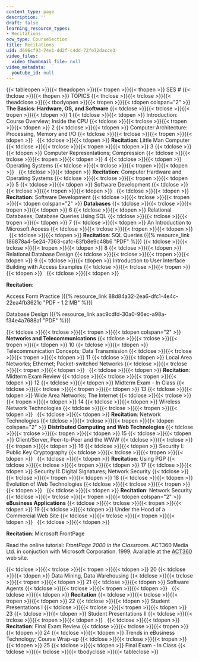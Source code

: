 ```yaml
---
content_type: page
description: ''
draft: false
learning_resource_types:
- Recitations
ocw_type: CourseSection
title: Recitations
uid: d696cf93-74e1-dd2f-c4dd-72fe72dacce3
video_files:
  video_thumbnail_file: null
video_metadata:
  youtube_id: null
---
```

{{< tableopen >}}{{< theadopen >}}{{< tropen >}}{{< thopen >}}
SES #
{{< thclose >}}{{< thopen >}}
TOPICS
{{< thclose >}}{{< trclose >}}{{< theadclose >}}{{< tbodyopen >}}{{< tropen >}}{{< tdopen colspan="2" >}}
**The Basics: Hardware, OS, and Software**
{{< tdclose >}}{{< trclose >}}{{< tropen >}}{{< tdopen >}}
1
{{< tdclose >}}{{< tdopen >}}
Introduction: Course Overview; Inside the CPU
{{< tdclose >}}{{< trclose >}}{{< tropen >}}{{< tdopen >}}
2
{{< tdclose >}}{{< tdopen >}}
Computer Architecture: Processing, Memory and I/O
{{< tdclose >}}{{< trclose >}}{{< tropen >}}{{< tdopen >}}
 
{{< tdclose >}}{{< tdopen >}}
**Recitation**: Little Man Computer
{{< tdclose >}}{{< trclose >}}{{< tropen >}}{{< tdopen >}}
3
{{< tdclose >}}{{< tdopen >}}
Computer Representations; Compression
{{< tdclose >}}{{< trclose >}}{{< tropen >}}{{< tdopen >}}
4
{{< tdclose >}}{{< tdopen >}}
Operating Systems
{{< tdclose >}}{{< trclose >}}{{< tropen >}}{{< tdopen >}}
 
{{< tdclose >}}{{< tdopen >}}
**Recitation**: Computer Hardware and Operating Systems
{{< tdclose >}}{{< trclose >}}{{< tropen >}}{{< tdopen >}}
5
{{< tdclose >}}{{< tdopen >}}
Software Development
{{< tdclose >}}{{< trclose >}}{{< tropen >}}{{< tdopen >}}
 
{{< tdclose >}}{{< tdopen >}}
**Recitation**: Software Development
{{< tdclose >}}{{< trclose >}}{{< tropen >}}{{< tdopen colspan="2" >}}
**Databases**
{{< tdclose >}}{{< trclose >}}{{< tropen >}}{{< tdopen >}}
6
{{< tdclose >}}{{< tdopen >}}
Relational Databases; Database Queries Using SQL
{{< tdclose >}}{{< trclose >}}{{< tropen >}}{{< tdopen >}}
7
{{< tdclose >}}{{< tdopen >}}
An Introduction to Microsoft Access
{{< tdclose >}}{{< trclose >}}{{< tropen >}}{{< tdopen >}}
 
{{< tdclose >}}{{< tdopen >}}
**Recitation**: SQL Queries ({{% resource_link 186878a4-5e24-7363-cafc-83fb8e9c48b6 "PDF" %}})
{{< tdclose >}}{{< trclose >}}{{< tropen >}}{{< tdopen >}}
8
{{< tdclose >}}{{< tdopen >}}
Relational Database Design
{{< tdclose >}}{{< trclose >}}{{< tropen >}}{{< tdopen >}}
9
{{< tdclose >}}{{< tdopen >}}
Introduction to User Interface Building with Access Examples
{{< tdclose >}}{{< trclose >}}{{< tropen >}}{{< tdopen >}}
 
{{< tdclose >}}{{< tdopen >}}

**Recitation**:

Access Form Practice ({{% resource_link 88d84a32-2ea6-dfc1-4e4c-22ea4fb3621c "PDF - 1.2 MB" %}})

Database Design ({{% resource_link aac9cdfd-30a0-96ec-a98a-f34e4a7688a1 "PDF" %}})

{{< tdclose >}}{{< trclose >}}{{< tropen >}}{{< tdopen colspan="2" >}}
**Networks and Telecommunications**
{{< tdclose >}}{{< trclose >}}{{< tropen >}}{{< tdopen >}}
10
{{< tdclose >}}{{< tdopen >}}
Telecommunication Concepts; Data Transmission
{{< tdclose >}}{{< trclose >}}{{< tropen >}}{{< tdopen >}}
11
{{< tdclose >}}{{< tdopen >}}
Local Area Networks; Ethernet; Packet-switched Networks
{{< tdclose >}}{{< trclose >}}{{< tropen >}}{{< tdopen >}}
 
{{< tdclose >}}{{< tdopen >}}
**Recitation**: Midterm Exam Review
{{< tdclose >}}{{< trclose >}}{{< tropen >}}{{< tdopen >}}
12
{{< tdclose >}}{{< tdopen >}}
Midterm Exam - In Class
{{< tdclose >}}{{< trclose >}}{{< tropen >}}{{< tdopen >}}
13
{{< tdclose >}}{{< tdopen >}}
Wide Area Networks; The Internet
{{< tdclose >}}{{< trclose >}}{{< tropen >}}{{< tdopen >}}
14
{{< tdclose >}}{{< tdopen >}}
Wireless Network Technologies
{{< tdclose >}}{{< trclose >}}{{< tropen >}}{{< tdopen >}}
 
{{< tdclose >}}{{< tdopen >}}
**Recitation**: Network Technologies
{{< tdclose >}}{{< trclose >}}{{< tropen >}}{{< tdopen colspan="2" >}}
**Distributed Computing and Web Technologies**
{{< tdclose >}}{{< trclose >}}{{< tropen >}}{{< tdopen >}}
15
{{< tdclose >}}{{< tdopen >}}
Client/Server, Peer-to-Peer and the WWW
{{< tdclose >}}{{< trclose >}}{{< tropen >}}{{< tdopen >}}
16
{{< tdclose >}}{{< tdopen >}}
Security I: Public Key Cryptography
{{< tdclose >}}{{< trclose >}}{{< tropen >}}{{< tdopen >}}
 
{{< tdclose >}}{{< tdopen >}}
**Recitation**: Using PGP
{{< tdclose >}}{{< trclose >}}{{< tropen >}}{{< tdopen >}}
17
{{< tdclose >}}{{< tdopen >}}
Security II: Digital Signatures; Network Security
{{< tdclose >}}{{< trclose >}}{{< tropen >}}{{< tdopen >}}
18
{{< tdclose >}}{{< tdopen >}}
Evolution of Web Technologies
{{< tdclose >}}{{< trclose >}}{{< tropen >}}{{< tdopen >}}
 
{{< tdclose >}}{{< tdopen >}}
**Recitation**: Network Security
{{< tdclose >}}{{< trclose >}}{{< tropen >}}{{< tdopen colspan="2" >}}
**eBusiness Applications**
{{< tdclose >}}{{< trclose >}}{{< tropen >}}{{< tdopen >}}
19
{{< tdclose >}}{{< tdopen >}}
Under the Hood of a Commercial Web Site
{{< tdclose >}}{{< trclose >}}{{< tropen >}}{{< tdopen >}}
 
{{< tdclose >}}{{< tdopen >}}

**Recitation**: Microsoft FrontPage

Read the online tutorial: *FrontPage 2000 in the Classroom*. ACT360 Media Ltd. in conjuction with Microsoft Corporation. 1999. Available at the [ACT360](http://www.act360.com/) web site.

{{< tdclose >}}{{< trclose >}}{{< tropen >}}{{< tdopen >}}
20
{{< tdclose >}}{{< tdopen >}}
Data Mining, Data Warehousing
{{< tdclose >}}{{< trclose >}}{{< tropen >}}{{< tdopen >}}
21
{{< tdclose >}}{{< tdopen >}}
Software Agents
{{< tdclose >}}{{< trclose >}}{{< tropen >}}{{< tdopen >}}
 
{{< tdclose >}}{{< tdopen >}}
**Recitation**
{{< tdclose >}}{{< trclose >}}{{< tropen >}}{{< tdopen >}}
22
{{< tdclose >}}{{< tdopen >}}
Student Presentations I
{{< tdclose >}}{{< trclose >}}{{< tropen >}}{{< tdopen >}}
23
{{< tdclose >}}{{< tdopen >}}
Student Presentations II
{{< tdclose >}}{{< trclose >}}{{< tropen >}}{{< tdopen >}}
 
{{< tdclose >}}{{< tdopen >}}
**Recitation**: Final Exam Review
{{< tdclose >}}{{< trclose >}}{{< tropen >}}{{< tdopen >}}
24
{{< tdclose >}}{{< tdopen >}}
Trends in eBusiness Technology; Course Wrap-up
{{< tdclose >}}{{< trclose >}}{{< tropen >}}{{< tdopen >}}
25
{{< tdclose >}}{{< tdopen >}}
Final Exam - In Class
{{< tdclose >}}{{< trclose >}}{{< tbodyclose >}}{{< tableclose >}}